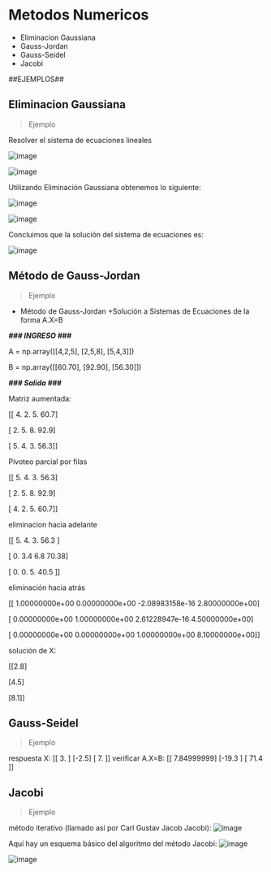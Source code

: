 # Metodos Numericos

  + Eliminacion Gaussiana
  + Gauss-Jordan
  + Gauss-Seidel
  + Jacobi
  

##EJEMPLOS##

## Eliminacion Gaussiana

> Ejemplo

Resolver el sistema de ecuaciones lineales

![image](https://github.com/Olavi04/Metodos-Numericos/assets/160789479/eaaced2b-a676-45c5-be23-1139ce505e1a)

  ![image](https://github.com/Olavi04/Metodos-Numericos/assets/160789479/da744597-d160-43f0-9cab-afe2ed201b0f)

Utilizando Eliminación Gaussiana obtenemos lo siguiente:

![image](https://github.com/Olavi04/Metodos-Numericos/assets/160789479/9c749304-daee-4c01-a08b-dbffc8f1977b)

![image](https://github.com/Olavi04/Metodos-Numericos/assets/160789479/6d1e570c-1b72-4f92-ae8d-d663f84123fa)

Concluimos que la solución del sistema de ecuaciones es:

![image](https://github.com/Olavi04/Metodos-Numericos/assets/160789479/4153b975-aa6e-41b5-80c2-b60cfa39d4c4)




## Método de Gauss-Jordan

> Ejemplo

+ Método de Gauss-Jordan
+Solución a Sistemas de Ecuaciones de la forma A.X=B

***### INGRESO ###***

A = np.array([[4,2,5],
              [2,5,8],
              [5,4,3]])

B = np.array([[60.70],
              [92.90],
              [56.30]])
              
***### Salida ###***

Matriz aumentada:
<p>[[ 4.   2.   5.  60.7]</p>
 <p>[ 2.   5.   8.  92.9]</p>
<p> [ 5.   4.   3.  56.3]]</p>
<p>Pivoteo parcial por filas</p>
<p>[[ 5.   4.   3.  56.3]</p>
<p> [ 2.   5.   8.  92.9]</p>
<p> [ 4.   2.   5.  60.7]]</p>
<p>eliminacion hacia adelante</p>
<p>[[ 5.    4.    3.   56.3 ]</p>
<p> [ 0.    3.4   6.8  70.38]</p>
<p> [ 0.    0.    5.   40.5 ]]</p>
<p>eliminación hacia atrás</p>
<p>[[ 1.00000000e+00  0.00000000e+00 -2.08983158e-16  2.80000000e+00]</p>
<p> [ 0.00000000e+00  1.00000000e+00  2.61228947e-16  4.50000000e+00]</p>
<p> [ 0.00000000e+00  0.00000000e+00  1.00000000e+00  8.10000000e+00]]</p>
<p>solución de X: </p>
<p>[[2.8]</p>
<p>[4.5]</p>
<p>[8.1]]</p>

## Gauss-Seidel

> Ejemplo

respuesta X: 
[[ 3. ]
 [-2.5]
 [ 7. ]]
verificar A.X=B: 
[[  7.84999999]
 [-19.3       ]
 [ 71.4       ]]
>>> 



## Jacobi

> Ejemplo

método iterativo (llamado así por Carl Gustav Jacob Jacobi):
![image](https://github.com/Olavi04/Metodos-Numericos/assets/160789479/d11cba64-1f83-4d91-8322-9e16e2e04238)

Aquí hay un esquema básico del algoritmo del método Jacobi:
![image](https://github.com/Olavi04/Metodos-Numericos/assets/160789479/c56cfb83-d06a-4ee1-977f-b4cec6910e8f)

![image](https://github.com/Olavi04/Metodos-Numericos/assets/160789479/4dbc3d79-a82a-43cb-bff9-57b9b8a08953)






